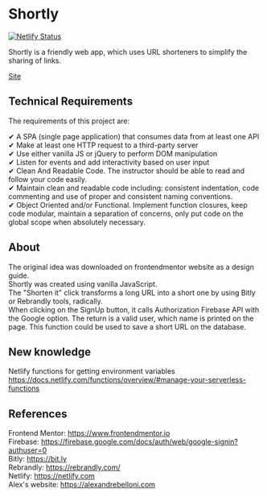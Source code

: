 # Shortly

[![Netlify Status](https://api.netlify.com/api/v1/badges/e04961a1-050c-4f27-98ba-8a88c79626bb/deploy-status)](https://app.netlify.com/sites/yourlinkshortly/deploys)  
  
Shortly is a friendly web app, which uses URL shorteners to simplify the sharing of links.

[Site](https://yourlinkshortly.netlify.com)

## Technical Requirements

The requirements of this project are:

✔ A SPA (single page application) that consumes data from at least one API  
✔ Make at least one HTTP request to a third-party server  
✔ Use either vanilla JS or jQuery to perform DOM manipulation  
✔ Listen for events and add interactivity based on user input  
✔ Clean And Readable Code. The instructor should be able to read and follow your code easily.  
✔ Maintain clean and readable code including: consistent indentation, code commenting and use of proper and consistent naming conventions.  
✔ Object Oriented and/or Functional. Implement function closures, keep code modular, maintain a separation of concerns, only put code on the global scope when absolutely necessary.  

## About
The original idea was downloaded on frontendmentor website as a design guide.  
Shortly was created using vanilla JavaScript.  
The "Shorten it" click transforms a long URL into a short one by using Bitly or Rebrandly tools, radically.  
When clicking on the SignUp button, it calls Authorization Firebase API with the Google option. The return is a valid user, which name is printed on the page. This function could be used to save a short URL on the database. 

## New knowledge
Netlify functions for getting environment variables  
https://docs.netlify.com/functions/overview/#manage-your-serverless-functions  
## References

Frontend Mentor: https://www.frontendmentor.io  
Firebase: https://firebase.google.com/docs/auth/web/google-signin?authuser=0  
Bitly: https://bit.ly  
Rebrandly: https://rebrandly.com/  
Netlify: https://netlify.com  
Alex's website: https://alexandrebelloni.com  

